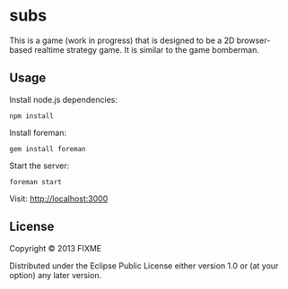 # subs

This is a game (work in progress) that is designed to be a 2D browser-based
realtime strategy game. It is similar to the game bomberman.





## Usage

Install node.js dependencies:

    npm install

Install foreman:

    gem install foreman

Start the server:

    foreman start

Visit: [http://localhost:3000](http://localhost:3000)

## License

Copyright © 2013 FIXME

Distributed under the Eclipse Public License either version 1.0 or (at
your option) any later version.

